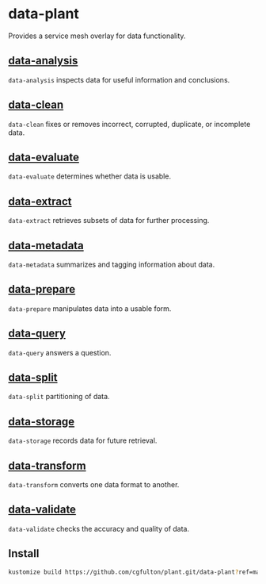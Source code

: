 # data-plant

Provides a service mesh overlay for data functionality.

## [data-analysis](overlays/data-analysis)

`data-analysis` inspects data for useful information and conclusions.

## [data-clean](overlays/data-clean)

`data-clean` fixes or removes incorrect, corrupted, duplicate, or incomplete data.

## [data-evaluate](overlays/data-evaluate)

`data-evaluate` determines whether data is usable.

## [data-extract](overlays/data-extract)

`data-extract` retrieves subsets of data for further processing.

## [data-metadata](overlays/data-metadata)

`data-metadata` summarizes and tagging information about data.

## [data-prepare](overlays/data-prepare)

`data-prepare` manipulates data into a usable form.

## [data-query](overlays/data-query)

`data-query` answers a question.

## [data-split](overlays/data-split)

`data-split` partitioning of data.

## [data-storage](overlays/data-storage)

`data-storage` records data for future retrieval.

## [data-transform](overlays/data-transform)

`data-transform` converts one data format to another.

## [data-validate](overlays/data-validate)

`data-validate` checks the accuracy and quality of data.

## Install

```sh 
kustomize build https://github.com/cgfulton/plant.git/data-plant?ref=main | oc apply -f-
```